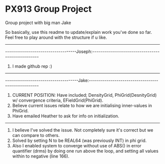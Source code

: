 # PX913 Group Project
Group project with big man Jake

So basically, use this readme to update/explain work you've done so far. Feel free to play around with the structure if u like.

----------------------------------------------------------------------------------------------
------------------------------------Joseph:---------------------------------------------------
1. I made github rep :)




----------------------------------------------------------------------------------------------
-------------------------------------Jake:----------------------------------------------------
1. CURRENT POSITION: Have included;  DensityGrid, PhiGrid(DesnityGrid) w/ convergence criteria, EFieldGrid(PhiGrid).
2. Believe current issues relate to how we are initialising inner-values in PhiGrid.
3. Have emailed Heather to ask for info on initialization.

----------------------------------------------------------------------------------------------
1. I believe I've solved the issue. Not completely sure it's correct but we can compare to others.
2. Solved by setting N to be REAL64 (was previously INT) in phi grid. 
3. Also I enabled system to converge without use of ABS() in error quantifier (drms) by doing one run above the loop, and setting all values within to negative (line 166).
